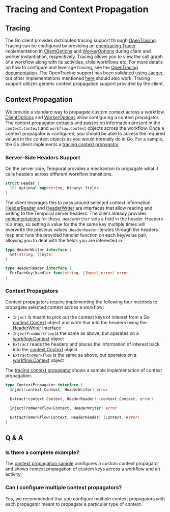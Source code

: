 # Tracing and Context Propagation

## Tracing

The Go client provides distributed tracing support through [OpenTracing](https://opentracing.io/). Tracing can be
configured by providing an [opentracing.Tracer](https://godoc.org/github.com/opentracing/opentracing-go#Tracer)
implementation in [ClientOptions](https://godoc.org/go.uber.org/cadence/internal#ClientOptions)
and [WorkerOptions](https://godoc.org/go.uber.org/cadence/internal#WorkerOptions) during client and worker instantiation,
respectively. Tracing allows
you to view the call graph of a workflow along with its activities, child workflows etc. For more details on how to
configure and leverage tracing, see the [OpenTracing documentation](https://opentracing.io/docs/getting-started/).
The OpenTracing support has been validated using [Jaeger](https://www.jaegertracing.io/), but other implementations
mentioned [here](https://opentracing.io/docs/supported-tracers/) should also work. Tracing support utilizes generic context
propagation support provided by the client.

## Context Propagation

We provide a standard way to propagate custom context across a workflow.
[ClientOptions](https://godoc.org/go.uber.org/cadence/internal#ClientOptions) and [WorkerOptions](https://godoc.org/go.uber.org/cadence/internal#WorkerOptions)
allow configuring a context propagator. The context propagator extracts and passes on information present in the `context.Context`
and `workflow.Context` objects across the workflow. Once a context propagator is configured, you should be able to access the required values
in the context objects as you would normally do in Go.
For a sample, the Go client implements a [tracing context propagator](https://github.com/uber-go/cadence-client/blob/master/internal/tracer.go).

### Server-Side Headers Support

On the server side, Temporal provides a mechanism to propagate what it calls headers across different workflow
transitions.

```go
struct Header {
  10: optional map<string, binary> fields
}
```

The client leverages this to pass around selected context information. [HeaderReader](https://godoc.org/go.uber.org/cadence/internal#HeaderReader)
and [HeaderWriter](https://godoc.org/go.uber.org/cadence/internal#HeaderWriter) are interfaces
that allow reading and writing to the Temporal server headers. The client already provides [implementations](https://github.com/uber-go/cadence-client/blob/master/internal/headers.go)
for these. `HeaderWriter` sets a field in the header. Headers is a map, so setting a value for the the same key
multiple times will overwrite the previous values. `HeaderReader` iterates through the headers map and runs the
provided handler function on each key/value pair, allowing you to deal with the fields you are interested in.

```go
type HeaderWriter interface {
  Set(string, []byte)
}

type HeaderReader interface {
  ForEachKey(handler func(string, []byte) error) error
}
```

### Context Propagators

Context propagators require implementing the following four methods to propagate selected context across a workflow:

- `Inject` is meant to pick out the context keys of interest from a Go [context.Context](https://golang.org/pkg/context/#Context) object and write that into the
headers using the [HeaderWriter](https://godoc.org/go.uber.org/cadence/internal#HeaderWriter) interface
- `InjectFromWorkflow` is the same as above, but operates on a [workflow.Context](https://godoc.org/go.uber.org/cadence/internal#Context) object
- `Extract` reads the headers and places the information of interest back into the [context.Context](https://golang.org/pkg/context/#Context) object
- `ExtractToWorkflow` is the same as above, but operates on a [workflow.Context](https://godoc.org/go.uber.org/cadence/internal#Context) object

The [tracing context propagator](https://github.com/uber-go/cadence-client/blob/master/internal/tracer.go)
shows a sample implementation of context propagation.

```go
type ContextPropagator interface {
  Inject(context.Context, HeaderWriter) error

  Extract(context.Context, HeaderReader) (context.Context, error)

  InjectFromWorkflow(Context, HeaderWriter) error

  ExtractToWorkflow(Context, HeaderReader) (Context, error)
}
```

## Q & A

### Is there a complete example?

The [context propagation sample](https://github.com/uber-common/cadence-samples/blob/master/cmd/samples/recipes/ctxpropagation/workflow.go)
configures a custom context propagator and shows context propagation of custom keys across a workflow and an activity.

### Can I configure multiple context propagators?

Yes, we recommended that you configure multiple context propagators with each propagator meant to propagate a particular type of context.
